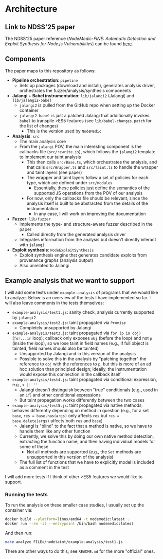# Architecture

## Link to NDSS'25 paper

The NDSS'25 paper reference (_NodeMedic-FINE: Automatic Detection and Exploit Synthesis for Node.js Vulnerabilities_) can be found [here](https://www.ndss-symposium.org/wp-content/uploads/2025-1636-paper.pdf).

## Components

The paper maps to this repository as follows:
- **Pipeline orchestration**: `pipeline`
    - Sets up packages (download and install), generates analysis driver, orchestrates the fuzzer/analysis/synthesis components
- **Jalangi + Babel instrumentation**: `lib/jalangi2` (Jalangi) and `lib/jalangi2-babel`
    - `jalangi2` is pulled from the GitHub repo when setting up the Docker container
    - `jalangi2-babel` is just a patched Jalangi that additionally invokes `babel` to transpile >ES5 features (see `lib/babel-changes.patch` for the list of changes)
        - This is the version used by `NodeMedic`
- **Analysis**: `src`
    - The main analysis core
    - From the `jalangi` POV, the main interesting component is the callbacks file (`src/rewrite.js`), which follows the `jalangi2` template to implement our taint analysis
        - This then calls `src/Base.ts`, which orchestrates the analysis, and that calls `src/Wrapper.ts` and `src/Taint.ts` to handle the wrapper and taint layers (see paper)
        - The wrapper and taint layers follow a set of policies for each type, which are defined under `src/modules`
            - Essentially, these policies just define the semantics of the supported JS operations from the POV of our analysis
        - For now, only the callbacks file should be relevant, since the analysis itself is built to be abstracted from the details of the instrumentation
            - In any case, I will work on improving the documentation
- **Fuzzer**: `lib/fuzzer`
    - Implements the type- and structure-aware fuzzer described in the paper
        - Called directly from the generated analysis driver
    - Integrates information from the analysis but doesn't directly interact with `jalangi`
- **Exploit synthesis**: `NodeExploitSynthesis`
    - Exploit synthesis engine that generates candidate exploits from provenance graphs (analysis output)
    - Also unrelated to Jalangi


## Example analysis that we want to support

I will add some tests under `example-analysis` of programs that we would like to analyze. Below is an overview of the tests I have implemented so far. I will also leave comments in the tests themselves:

- `example-analysis/test1.js`: sanity check, analysis currently supported by `jalangi2`
- `example-analysis/test2.js`: taint propagated via `Promise`
    - Completely unsupported by Jalangi
- `example-analysis/test3.js`: taint propagated via `for (p in obj)` (`for...in` loop); callback only exposes `obj` (before the loop) and not `p` (inside the loop), so we lose taint in field names (e.g., if full object is tainted, field names should also be tainted)
    - Unsupported by Jalangi and in this version of the analysis
    - Possible to solve this in the analysis by "patching together" the reference to `obj` with the references to `p`, but this is more of an ad hoc solution than principled design; ideally, the instrumentation would expose this connection in the callback itself
- `example-analysis/test4.js`: taint propagated via conditional expression, e.g., `x || ''`
    - Jalangi doesn't distinguish between "true" conditionals (e.g., used in an `if`) and other conditional expressions
    - But taint propagation works differently between the two cases
- `example-analysis/test5.js`: taint propagated via native methods; behaves differently depending on method in question (e.g., for a set `base`, `res = base.has(args)` only affects `res` but `res = base.delete(args)` affects both `res` and `base`)
    - Jalangi is "blind" to the fact that a method is native, so we have to handle them like any other function
    - Currently, we solve this by doing our own native method detection, extracting the function name, and then having individual models for some of these
        - Not all methods are supported (e.g., the `Set` methods are unsupported in this version of the analysis)
    - The full list of functions that we have to explicitly model is included as a comment in the test

I will add more tests if I think of other >ES5 features we would like to support.

### Running the tests

To run the analysis on these smaller case studies, I usually set up the container via:

```bash
docker build --platform=linux/amd64 -t nodemedic:latest .
docker run --rm -it --entrypoint /bin/bash nodemedic:latest
```

And then run:

```bash
make analyze FILE=/nodetaint/example-analysis/test1.js
```

There are other ways to do this; see `README.md` for the more "official" ones.